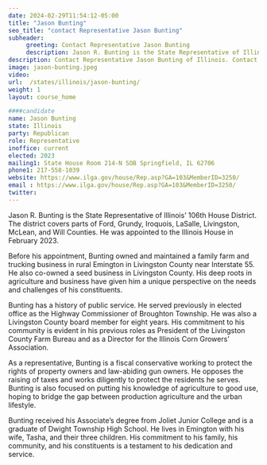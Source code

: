 ```yaml
---
date: 2024-02-29T11:54:12-05:00
title: "Jason Bunting"
seo_title: "contact Representative Jason Bunting"
subheader:
     greeting: Contact Representative Jason Bunting
     description: Jason R. Bunting is the State Representative of Illinois’ 106th House District. The district covers parts of Ford, Grundy, Iroquois, LaSalle, Livingston, McLean, and Will Counties. He was appointed to the Illinois House in February 2023.
description: Contact Representative Jason Bunting of Illinois. Contact information for Jason Bunting includes email address, phone number, and mailing address.
image: jason-bunting.jpeg
video:
url:  /states/illinois/jason-bunting/
weight: 1
layout: course_home

####candidate
name: Jason Bunting
state: Illinois
party: Republican
role: Representative
inoffice: current
elected: 2023
mailing1: State House Room 214-N SOB Springfield, IL 62706
phone1: 217-558-1039
website: https://www.ilga.gov/house/Rep.asp?GA=103&MemberID=3250/
email : https://www.ilga.gov/house/Rep.asp?GA=103&MemberID=3250/
twitter:
---
```


Jason R. Bunting is the State Representative of Illinois’ 106th House District. The district covers parts of Ford, Grundy, Iroquois, LaSalle, Livingston, McLean, and Will Counties. He was appointed to the Illinois House in February 2023.

Before his appointment, Bunting owned and maintained a family farm and trucking business in rural Emington in Livingston County near Interstate 55. He also co-owned a seed business in Livingston County. His deep roots in agriculture and business have given him a unique perspective on the needs and challenges of his constituents.

Bunting has a history of public service. He served previously in elected office as the Highway Commissioner of Broughton Township. He was also a Livingston County board member for eight years. His commitment to his community is evident in his previous roles as President of the Livingston County Farm Bureau and as a Director for the Illinois Corn Growers’ Association.

As a representative, Bunting is a fiscal conservative working to protect the rights of property owners and law-abiding gun owners. He opposes the raising of taxes and works diligently to protect the residents he serves. Bunting is also focused on putting his knowledge of agriculture to good use, hoping to bridge the gap between production agriculture and the urban lifestyle.

Bunting received his Associate’s degree from Joliet Junior College and is a graduate of Dwight Township High School. He lives in Emington with his wife, Tasha, and their three children. His commitment to his family, his community, and his constituents is a testament to his dedication and service.
